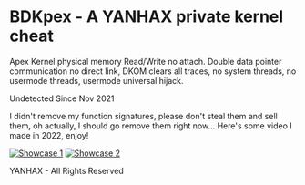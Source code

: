 # BDKpex - A YANHAX private kernel cheat
Apex Kernel physical memory Read/Write no attach. Double data pointer communication no direct link, DKOM clears all traces, no system threads, no usermode threads, usermode universal hijack.

Undetected Since Nov 2021

I didn't remove my function signatures, please don't steal them and sell them, oh actually, I should go remove them right now... Here's some video I made in 2022, enjoy!


[![Showcase 1](https://img.youtube.com/vi/fQQOC9evsuE/0.jpg)](https://www.youtube.com/watch?v=fQQOC9evsuE)
[![Showcase 2](https://img.youtube.com/vi/-Jm-8XeVV5c/0.jpg)](https://www.youtube.com/watch?v=-Jm-8XeVV5c)

YANHAX - All Rights Reserved
